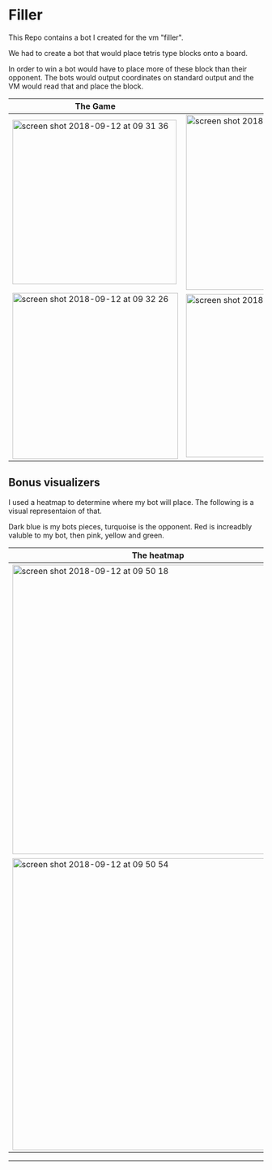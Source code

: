 # Filler

This Repo contains a bot I created for the vm "filler".

We had to create a bot that would place tetris type blocks onto a board.

In order to win a bot would have to place more of these block than their opponent.
The bots would output coordinates on standard output and the VM would read that and place the block.

| The Game      |               | 
| ------------- |---------------|
| <img width="324" alt="screen shot 2018-09-12 at 09 31 36" src="https://user-images.githubusercontent.com/24510543/45409388-4c263e80-b66f-11e8-9620-f8b5de45dfde.png">      | <img width="345" alt="screen shot 2018-09-12 at 09 31 11" src="https://user-images.githubusercontent.com/24510543/45409302-15502880-b66f-11e8-8895-e0e222ad2c23.png">|
| <img width="327" alt="screen shot 2018-09-12 at 09 32 26" src="https://user-images.githubusercontent.com/24510543/45409528-b0e19900-b66f-11e8-92b1-7828e5d4c6c6.png">      | <img width="322" alt="screen shot 2018-09-12 at 09 31 54" src="https://user-images.githubusercontent.com/24510543/45409537-b8a13d80-b66f-11e8-9539-13a1b8b7d745.png">|


## Bonus visualizers 

I used a heatmap to determine where my bot will place. The following is a visual representaion of that.

Dark blue is my bots pieces, turquoise is the opponent. Red is increadbly valuble to my bot, then pink, yellow and green.

| The heatmap   |               | 
| ------------- |---------------|
| <img width="570" alt="screen shot 2018-09-12 at 09 50 18" src="https://user-images.githubusercontent.com/24510543/45410105-40d41280-b671-11e8-8ca8-196641727306.png">      | <img width="574" alt="screen shot 2018-09-12 at 09 50 37" src="https://user-images.githubusercontent.com/24510543/45410111-43cf0300-b671-11e8-9128-870788ca1f79.png"> |
| <img width="575" alt="screen shot 2018-09-12 at 09 50 54" src="https://user-images.githubusercontent.com/24510543/45410114-45003000-b671-11e8-9dd4-f5f4d87b7bff.png">      | <img width="569" alt="screen shot 2018-09-12 at 09 51 26" src="https://user-images.githubusercontent.com/24510543/45410117-46c9f380-b671-11e8-9f3c-04a3d5472672.png"> |

---
